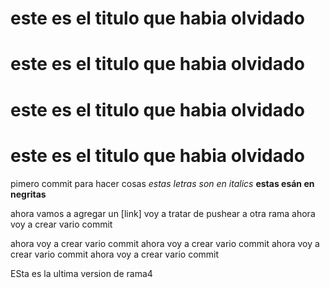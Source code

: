 # este es el titulo que habia olvidado
# este es el titulo que habia olvidado
# este es el titulo que habia olvidado
# este es el titulo que habia olvidado
pimero commit para hacer cosas
_estas letras son en italics_
**estas esán en negritas**

ahora vamos a agregar un [link]
voy a tratar de pushear a otra rama
ahora voy a crear vario commit

ahora voy a crear vario commit
ahora voy a crear vario commit
ahora voy a crear vario commit
ahora voy a crear vario commit

ESta es la ultima version de rama4
